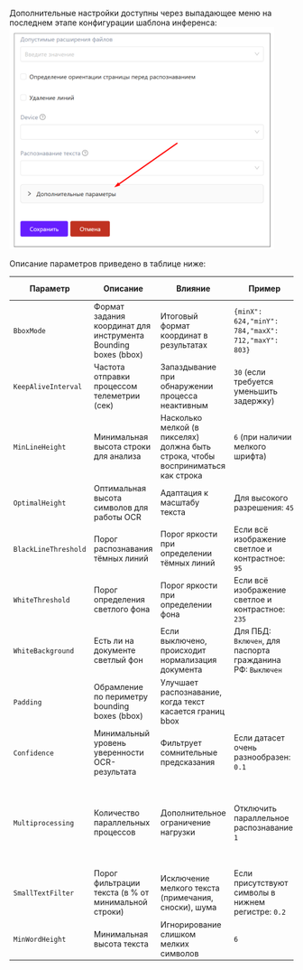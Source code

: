 Дополнительные настройки доступны через выпадающее меню на последнем этапе конфигурации шаблона инференса: 
![image.png](/.attachments/image-8ec434a7-e2d3-47c0-900f-8d1e1f797045.png)

Описание параметров приведено в таблице ниже:

| Параметр | Описание | Влияние | Пример | Значение по умолчанию | Комментарий |
|----------|----------|---------|--------------|------------------------| ---- |
| `BboxMode` | Формат задания координат для инструмента Bounding boxes (bbox) | Итоговый формат координат в результатах | `{minX": 624,"minY": 784,"maxX": 712,"maxY": 803}` | Не задано, соответствует: `0` (XYXY_ABS) | 
| `KeepAliveInterval` | Частота отправки процессом телеметрии (сек) | Запаздывание при обнаружении процесса неактивным | `30` (если требуется уменьшить задержку) | `60` | 
| `MinLineHeight` | Минимальная высота строки для анализа | Насколько мелкой (в пикселях) должна быть строка, чтобы восприниматься как строка | `6` (при наличии мелкого шрифта) | `8` | 
| `OptimalHeight` | Оптимальная высота символов для работы OCR | Адаптация к масштабу текста | Для высокого разрешения: `45` | `35` | 
| `BlackLineThreshold` | Порог распознавания тёмных линий | Порог яркости при определении тёмных линий | Если всё изображение светлое и контрастное: `95` | `75` |
| `WhiteThreshold` | Порог определения светлого фона | Порог яркости при определении фона | Если всё изображение светлое и контрастное: `235`| `215` | Игнорируется |
| `WhiteBackground` | Есть ли на документе светлый фон | Если выключено, происходит нормализация документа | Для ПБД: `Включен`, для паспорта гражданина РФ: `Выключен` | `Выключен` |
| `Padding` | Обрамление по периметру bounding boxes (bbox) | Улучшает распознавание, когда текст касается границ bbox  |  |`15` |
| `Confidence` | Минимальный уровень уверенности OCR-результата | Фильтрует сомнительные предсказания | Если датасет очень разнообразен: `0.1` | `0.45` |
| `Multiprocessing` | Количество параллельных процессов | Дополнительное ограничение нагрузки | Отключить параллельное распознавание: `1` | `Не задано` | По умолчанию ограничено по формула 0.5n - 1, где n - количество ядер ЦПУ. Если указать значение выше, будет проигнорировано |
| `SmallTextFilter` | Порог фильтрации текста (в % от минимальной строки) | Исключение мелкого текста (примечания, сноски), шума | Если присутствуют символы в нижнем регистре: `0.2` | `0.55` |
| `MinWordHeight` | Минимальная высота текста | Игнорирование слишком мелких символов | `6` | `8` |